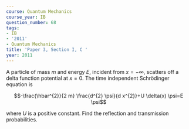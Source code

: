 ```yaml
---
course: Quantum Mechanics
course_year: IB
question_number: 68
tags:
- IB
- '2011'
- Quantum Mechanics
title: 'Paper 3, Section I, C '
year: 2011
---
```




A particle of mass $m$ and energy $E$, incident from $x=-\infty$, scatters off a delta function potential at $x=0$. The time independent Schrödinger equation is

$$-\frac{\hbar^{2}}{2 m} \frac{d^{2} \psi}{d x^{2}}+U \delta(x) \psi=E \psi$$

where $U$ is a positive constant. Find the reflection and transmission probabilities.